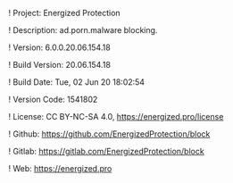 ! Project: Energized Protection

! Description: ad.porn.malware blocking.

! Version: 6.0.0.20.06.154.18

! Build Version: 20.06.154.18

! Build Date: Tue, 02 Jun 20 18:02:54

! Version Code: 1541802

! License: CC BY-NC-SA 4.0, https://energized.pro/license

! Github: https://github.com/EnergizedProtection/block

! Gitlab: https://gitlab.com/EnergizedProtection/block


! Web: https://energized.pro
